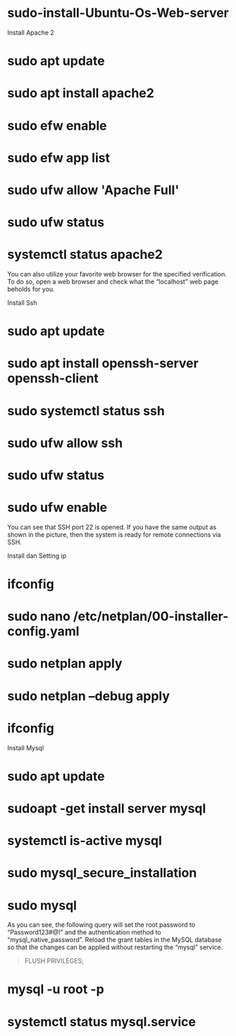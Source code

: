 # sudo-install-Ubuntu-Os-Web-server

Install Apache 2
# sudo apt update
# sudo apt install apache2
# sudo efw enable
# sudo efw app list
# sudo ufw allow 'Apache Full'
# sudo ufw status
# systemctl status apache2
You can also utilize your favorite web browser for the specified verification. To do so, open a web browser and check what the “localhost” web page beholds for you.

Install Ssh
# sudo apt update
# sudo apt install openssh-server openssh-client
# sudo systemctl status ssh
# sudo ufw allow ssh
# sudo ufw status
# sudo ufw enable
You can see that SSH port 22 is opened. If you have the same output as shown in the picture, then the system is ready for remote connections via SSH.

Install dan Setting ip
# ifconfig
# sudo nano /etc/netplan/00-installer-config.yaml
# sudo netplan apply
# sudo netplan –debug apply
# ifconfig

Install Mysql
# sudo apt update
# sudoapt -get install server mysql
# systemctl is-active mysql
# sudo mysql_secure_installation
# sudo mysql
As you can see, the following query will set the root password to “Password123#@!” and the authentication method to “mysql_native_password”.
Reload the grant tables in the MySQL database so that the changes can be applied without restarting the “mysql” service.
> FLUSH PRIVILEGES;
# mysql -u root -p
# systemctl status mysql.service